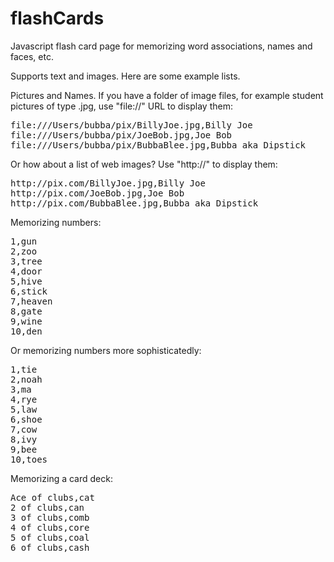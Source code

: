 flashCards
==========

Javascript flash card page for memorizing word associations, names and faces, etc.

Supports text and images. Here are some example lists.

Pictures and Names. If you have a folder of image files, for example student pictures of type .jpg, 
use "file://" URL to display them:

<pre>
file:///Users/bubba/pix/BillyJoe.jpg,Billy Joe
file:///Users/bubba/pix/JoeBob.jpg,Joe Bob
file:///Users/bubba/pix/BubbaBlee.jpg,Bubba aka Dipstick
</pre>
      
Or how about a list of web images? Use "http://" to display them:

<pre>
http://pix.com/BillyJoe.jpg,Billy Joe
http://pix.com/JoeBob.jpg,Joe Bob
http://pix.com/BubbaBlee.jpg,Bubba aka Dipstick
</pre>
      
Memorizing numbers:

<pre>
1,gun
2,zoo
3,tree
4,door
5,hive
6,stick
7,heaven
8,gate
9,wine
10,den
</pre>      

Or memorizing numbers more sophisticatedly:

<pre>
1,tie
2,noah
3,ma
4,rye
5,law
6,shoe
7,cow
8,ivy
9,bee
10,toes
</pre>
      
Memorizing a card deck:

<pre>
Ace of clubs,cat
2 of clubs,can
3 of clubs,comb
4 of clubs,core
5 of clubs,coal
6 of clubs,cash
</pre>
